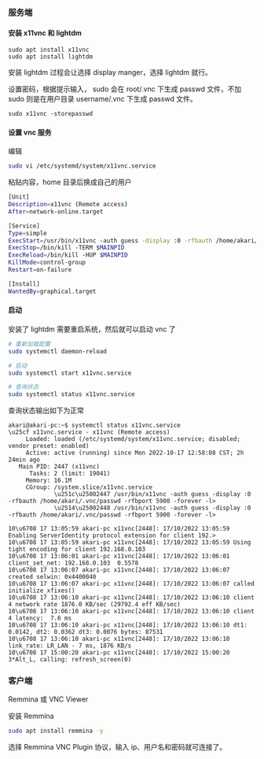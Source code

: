 
### 服务端

#### 安装 x11vnc 和 lightdm

```
sudo apt install x11vnc
sudo apt install lightdm
```

安装 lightdm 过程会让选择 display manger，选择 lightdm 就行。

设置密码，根据提示输入， sudo 会在 root/.vnc 下生成 passwd 文件，不加 sudo 则是在用户目录 username/.vnc 下生成 passwd 文件。

```
sudo x11vnc -storepasswd
```

#### 设置 vnc 服务

编辑
```bash
sudo vi /etc/systemd/system/x11vnc.service
```

粘贴内容，home 目录后换成自己的用户
```bash
[Unit]
Description=x11vnc (Remote access)
After=network-online.target

[Service]
Type=simple
ExecStart=/usr/bin/x11vnc -auth guess -display :0 -rfbauth /home/akari/.vnc/passwd -rfbport 5900 -forever -loop -noxdamage -repeat -shared -capslock -nomodtweak
ExecStop=/bin/kill -TERM $MAINPID
ExecReload=/bin/kill -HUP $MAINPID
KillMode=control-group
Restart=on-failure

[Install]
WantedBy=graphical.target

```

#### 启动

安装了 lightdm 需要重启系统，然后就可以启动 vnc 了

``` bash
# 重新加载配置
sudo systemctl daemon-reload

# 启动
sudo systemctl start x11vnc.service 

# 查询状态
sudo systemctl status x11vnc.service
```

查询状态输出如下为正常

```
akari@akari-pc:~$ systemctl status x11vnc.service
\u25cf x11vnc.service - x11vnc (Remote access)
     Loaded: loaded (/etc/systemd/system/x11vnc.service; disabled; vendor preset: enabled)
     Active: active (running) since Mon 2022-10-17 12:58:08 CST; 2h 24min ago
   Main PID: 2447 (x11vnc)
      Tasks: 2 (limit: 19041)
     Memory: 16.1M
     CGroup: /system.slice/x11vnc.service
             \u251c\u25002447 /usr/bin/x11vnc -auth guess -display :0 -rfbauth /home/akari/.vnc/passwd -rfbport 5900 -forever -l>
             \u2514\u25002448 /usr/bin/x11vnc -auth guess -display :0 -rfbauth /home/akari/.vnc/passwd -rfbport 5900 -forever -l>

10\u6708 17 13:05:59 akari-pc x11vnc[2448]: 17/10/2022 13:05:59 Enabling ServerIdentity protocol extension for client 192.>
10\u6708 17 13:05:59 akari-pc x11vnc[2448]: 17/10/2022 13:05:59 Using tight encoding for client 192.168.0.103
10\u6708 17 13:06:01 akari-pc x11vnc[2448]: 17/10/2022 13:06:01 client_set_net: 192.168.0.103  0.5578
10\u6708 17 13:06:07 akari-pc x11vnc[2448]: 17/10/2022 13:06:07 created selwin: 0x4400040
10\u6708 17 13:06:07 akari-pc x11vnc[2448]: 17/10/2022 13:06:07 called initialize_xfixes()
10\u6708 17 13:06:10 akari-pc x11vnc[2448]: 17/10/2022 13:06:10 client 4 network rate 1876.0 KB/sec (29792.4 eff KB/sec)
10\u6708 17 13:06:10 akari-pc x11vnc[2448]: 17/10/2022 13:06:10 client 4 latency:  7.6 ms
10\u6708 17 13:06:10 akari-pc x11vnc[2448]: 17/10/2022 13:06:10 dt1: 0.0142, dt2: 0.0362 dt3: 0.0076 bytes: 87531
10\u6708 17 13:06:10 akari-pc x11vnc[2448]: 17/10/2022 13:06:10 link_rate: LR_LAN - 7 ms, 1876 KB/s
10\u6708 17 15:00:20 akari-pc x11vnc[2448]: 17/10/2022 15:00:20 3*Alt_L, calling: refresh_screen(0)
```


### 客户端

Remmina 或 VNC Viewer

安装 Remmina

```bash
sudo apt install remmina -y
```

选择 Remmina VNC Plugin 协议，输入 ip、用户名和密码就可连接了。